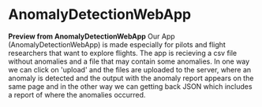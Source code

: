 # AnomalyDetectionWebApp
**Preview from AnomalyDetectionWebApp**
Our App (AnomalyDetectionWebApp) is made especially for pilots and flight researchers that want to explore flights.
The app is recieving a csv file without anomalies and a file that may contain some anomalies.
In one way we can click on 'upload' and the files are uploaded to the server, where an anomaly is detected and the output with the anomaly report appears on the same page and in the other way we can getting back JSON which includes a report of where the anomalies occurred.
